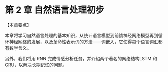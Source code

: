 
# 第 2 章 自然语言处理初步

【本章要点】

本章将学习自然语言处理的基本知识，从统计语言模型到前馈神经网络模型再到循环神经网络的发展，以及革命性表示词的方法——词嵌入，它使得每个语言词汇都有数学含义。

另外，我们将用 RNN 完成情感分析任务，并介绍两个著名的网络结构LSTM 和 GRU，以解决长期记忆的问题。
